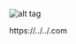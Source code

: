 ![alt tag](../../../../../../images/modules/dashboard/bootcamp/octocat_fork.png?e7b2917c)

https://../../.com
